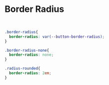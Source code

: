 # Border Radius

<br>

```css
.border-radius{
  border-radius: var(--button-border-radius);
}

.border-radius-none{
  border-radius: none;
}

.radius-rounded{
  border-radius: 2em;
}
```